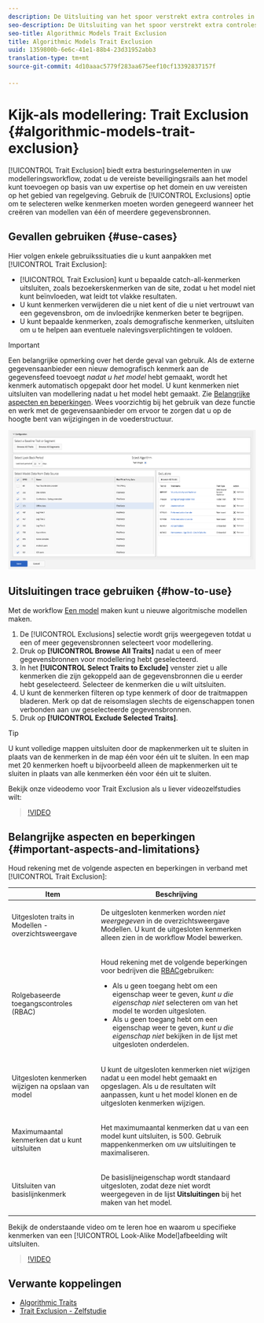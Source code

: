 ```yaml
---
description: De Uitsluiting van het spoor verstrekt extra controles in uw modelleringswerkschema, die u toestaan om de noodzakelijke beschermingen aan het model toe te voegen, op uw domeindeskundigheid en regelgevende vereisten wordt gebaseerd. Met de optie Uitzonderingen kunt u selecteren welke kenmerken u wilt negeren bij het maken van modellen uit een of meer gegevensbronnen.
seo-description: De Uitsluiting van het spoor verstrekt extra controles in uw modelleringswerkschema, die u toestaan om de noodzakelijke beschermingen aan het model toe te voegen, op uw domeindeskundigheid en regelgevende vereisten wordt gebaseerd. Met de optie Uitzonderingen kunt u selecteren welke kenmerken u wilt negeren bij het maken van modellen uit een of meer gegevensbronnen.
seo-title: Algorithmic Models Trait Exclusion
title: Algorithmic Models Trait Exclusion
uuid: 1359800b-6e6c-41e1-88b4-23d31952abb3
translation-type: tm+mt
source-git-commit: 4d10aaac5779f283aa675eef10cf13392837157f

---
```



# Kijk-als modellering: Trait Exclusion {#algorithmic-models-trait-exclusion}

[!UICONTROL Trait Exclusion] biedt extra besturingselementen in uw modelleringsworkflow, zodat u de vereiste beveiligingsrails aan het model kunt toevoegen op basis van uw expertise op het domein en uw vereisten op het gebied van regelgeving. Gebruik de [!UICONTROL Exclusions] optie om te selecteren welke kenmerken moeten worden genegeerd wanneer het creëren van modellen van één of meerdere gegevensbronnen.

## Gevallen gebruiken {#use-cases}

Hier volgen enkele gebruikssituaties die u kunt aanpakken met [!UICONTROL Trait Exclusion]:

* [!UICONTROL Trait Exclusion] kunt u bepaalde catch-all-kenmerken uitsluiten, zoals bezoekerskenmerken van de site, zodat u het model niet kunt beïnvloeden, wat leidt tot vlakke resultaten.
* U kunt kenmerken verwijderen die u niet kent of die u niet vertrouwt van een gegevensbron, om de invloedrijke kenmerken beter te begrijpen.
* U kunt bepaalde kenmerken, zoals demografische kenmerken, uitsluiten om u te helpen aan eventuele nalevingsverplichtingen te voldoen.

>[!IMPORTANT]
>
>Een belangrijke opmerking over het derde geval van gebruik. Als de externe gegevensaanbieder een nieuw demografisch kenmerk aan de gegevensfeed toevoegt *nadat u het model* hebt gemaakt, wordt het kenmerk automatisch opgepakt door het model. U kunt kenmerken niet uitsluiten van modellering nadat u het model hebt gemaakt. Zie [Belangrijke aspecten en beperkingen](../../features/algorithmic-models/trait-exclusion-algo-models.md#important-aspects-and-limitations). Wees voorzichtig bij het gebruik van deze functie en werk met de gegevensaanbieder om ervoor te zorgen dat u op de hoogte bent van wijzigingen in de voederstructuur.

![](assets/lam_exclude_traits.png)

## Uitsluitingen trace gebruiken {#how-to-use}

Met de workflow [Een model](../../features/algorithmic-models/create-model.md#build-model) maken kunt u nieuwe algoritmische modellen maken.

1. De [!UICONTROL Exclusions] selectie wordt grijs weergegeven totdat u een of meer gegevensbronnen selecteert voor modellering.
2. Druk op **[!UICONTROL Browse All Traits]** nadat u een of meer gegevensbronnen voor modellering hebt geselecteerd.
3. In het **[!UICONTROL Select Traits to Exclude]** venster ziet u alle kenmerken die zijn gekoppeld aan de gegevensbronnen die u eerder hebt geselecteerd. Selecteer de kenmerken die u wilt uitsluiten.
4. U kunt de kenmerken filteren op type kenmerk of door de traitmappen bladeren. Merk op dat de reisomslagen slechts de eigenschappen tonen verbonden aan uw geselecteerde gegevensbronnen.
5. Druk op **[!UICONTROL Exclude Selected Traits]**.

>[!TIP]
>
>U kunt volledige mappen uitsluiten door de mapkenmerken uit te sluiten in plaats van de kenmerken in de map één voor één uit te sluiten. In een map met 20 kenmerken hoeft u bijvoorbeeld alleen de mapkenmerken uit te sluiten in plaats van alle kenmerken één voor één uit te sluiten.

Bekijk onze videodemo voor Trait Exclusion als u liever videozelfstudies wilt:

>[!VIDEO](https://video.tv.adobe.com/v/25569/?quality=12)

## Belangrijke aspecten en beperkingen {#important-aspects-and-limitations}

Houd rekening met de volgende aspecten en beperkingen in verband met [!UICONTROL Trait Exclusion]:

<table id="table_BA5C3545BC9E4717BD567B00C803AA53"> 
 <thead> 
  <tr> 
   <th colname="col1" class="entry"> Item </th> 
   <th colname="col2" class="entry"> Beschrijving </th>
  </tr> 
 </thead>
 <tbody> 
  <tr> 
   <td colname="col1"> <p>Uitgesloten traits in Modellen - overzichtsweergave </p> </td>
   <td colname="col2"> <p>De uitgesloten kenmerken worden <i>niet weergegeven</i> in de overzichtsweergave Modellen. U kunt de uitgesloten kenmerken alleen zien in de workflow Model <b><span class="uicontrol"></span></b> bewerken. </p> </td>
  </tr> 
  <tr> 
   <td colname="col1"> <p>Rolgebaseerde toegangscontroles (RBAC) </p> </td>
   <td colname="col2"> <p>Houd rekening met de volgende beperkingen voor bedrijven die <a href="../../features/administration/administration-overview.md#administration"> RBAC</a>gebruiken: </p> <p>
     <ul id="ul_38A4056C235B428C822EA4A353893786"> 
      <li id="li_2624FB35581F4807B8530910D63FFDBF">Als u geen toegang hebt om een eigenschap weer te geven, <i>kunt u die eigenschap niet</i> selecteren om van het model te worden uitgesloten. </li>
      <li id="li_3FD7A12AAAA8462EA84A760C05F20379">Als u geen toegang hebt om een eigenschap weer te geven, <i>kunt u die eigenschap niet</i> bekijken in de lijst met uitgesloten onderdelen. </li>
     </ul> </p> </td>
  </tr> 
  <tr> 
   <td colname="col1"> <p>Uitgesloten kenmerken wijzigen na opslaan van model </p> </td>
   <td colname="col2"> <p>U kunt de uitgesloten kenmerken niet wijzigen nadat u een model hebt gemaakt en opgeslagen. Als u de resultaten wilt aanpassen, kunt u het model klonen en de uitgesloten kenmerken wijzigen. </p> </td>
  </tr> 
  <tr> 
   <td colname="col1"> <p>Maximumaantal kenmerken dat u kunt uitsluiten </p> </td>
   <td colname="col2"> <p>Het maximumaantal kenmerken dat u van een model kunt uitsluiten, is 500. Gebruik mappenkenmerken om uw uitsluitingen te maximaliseren. </p> </td>
  </tr> 
  <tr> 
   <td colname="col1"> <p>Uitsluiten van basislijnkenmerk </p> </td>
   <td colname="col2"> <p>De basislijneigenschap wordt standaard uitgesloten, zodat deze niet wordt weergegeven in de lijst <b><span class="uicontrol"> Uitsluitingen</span></b> bij het maken van het model. </p> </td>
  </tr>
 </tbody>
</table>

Bekijk de onderstaande video om te leren hoe en waarom u specifieke kenmerken van een [!UICONTROL Look-Alike Model]afbeelding wilt uitsluiten.

>[!VIDEO](https://video.tv.adobe.com/v/25569/)

## Verwante koppelingen

* [Algorithmic Traits](/help/using/features/algorithmic-models/understanding-models.md)
* [Trait Exclusion - Zelfstudie](https://helpx.adobe.com/audience-manager/kt/using/excluding-traits-look-alike-model-feature-video-use.html)